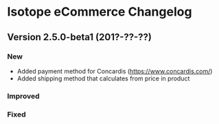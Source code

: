 Isotope eCommerce Changelog
===========================

Version 2.5.0-beta1 (201?-??-??)
--------------------------------

### New

- Added payment method for Concardis (https://www.concardis.com/)
- Added shipping method that calculates from price in product


### Improved


### Fixed


